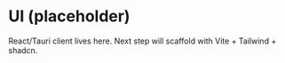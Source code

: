 ﻿# UI (placeholder)
React/Tauri client lives here. Next step will scaffold with Vite + Tailwind + shadcn.

